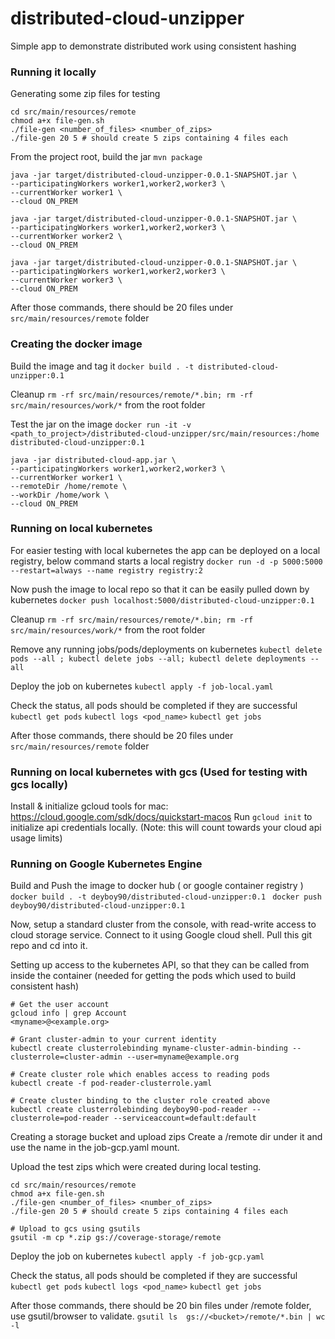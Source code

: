 # distributed-cloud-unzipper
Simple app to demonstrate distributed work using consistent hashing

### Running it locally

Generating some zip files for testing
```
cd src/main/resources/remote
chmod a+x file-gen.sh
./file-gen <number_of_files> <number_of_zips>
./file-gen 20 5 # should create 5 zips containing 4 files each
```
From the project root, build the jar
`mvn package`

```
java -jar target/distributed-cloud-unzipper-0.0.1-SNAPSHOT.jar \
--participatingWorkers worker1,worker2,worker3 \
--currentWorker worker1 \
--cloud ON_PREM

java -jar target/distributed-cloud-unzipper-0.0.1-SNAPSHOT.jar \
--participatingWorkers worker1,worker2,worker3 \
--currentWorker worker2 \
--cloud ON_PREM

java -jar target/distributed-cloud-unzipper-0.0.1-SNAPSHOT.jar \
--participatingWorkers worker1,worker2,worker3 \
--currentWorker worker3 \
--cloud ON_PREM

```
After those commands, there should be 20 files under `src/main/resources/remote` folder


### Creating the docker image

Build the image and tag it
`docker build . -t distributed-cloud-unzipper:0.1`

Cleanup `rm -rf src/main/resources/remote/*.bin; rm -rf src/main/resources/work/*` from the root folder

Test the jar on the image
`docker run -it -v <path_to_project>/distributed-cloud-unzipper/src/main/resources:/home distributed-cloud-unzipper:0.1`


```
java -jar distributed-cloud-app.jar \
--participatingWorkers worker1,worker2,worker3 \
--currentWorker worker1 \
--remoteDir /home/remote \
--workDir /home/work \
--cloud ON_PREM
```


### Running on local kubernetes

For easier testing with local kubernetes the app can be deployed on a local registry, below command starts a local registry
`docker run -d -p 5000:5000 --restart=always --name registry registry:2`

Now push the image to local repo so that it can be easily pulled down by kubernetes
`docker push localhost:5000/distributed-cloud-unzipper:0.1`

Cleanup `rm -rf src/main/resources/remote/*.bin; rm -rf src/main/resources/work/*` from the root folder

Remove any running jobs/pods/deployments on kubernetes
`kubectl delete pods --all ; kubectl delete jobs --all; kubectl delete deployments --all`

Deploy the job on kubernetes
`kubectl apply -f job-local.yaml`

Check the status, all pods should be completed if they are successful
`kubectl get pods`
`kubectl logs <pod_name>`
`kubectl get jobs`

After those commands, there should be 20 files under `src/main/resources/remote` folder


### Running on local kubernetes with gcs (Used for testing with gcs locally)

Install & initialize gcloud tools for mac: https://cloud.google.com/sdk/docs/quickstart-macos
Run `gcloud init` to initialize api credentials locally. (Note: this will count towards your cloud api usage limits)


### Running on Google Kubernetes Engine

Build and Push the image to docker hub ( or google container registry )
`docker build . -t deyboy90/distributed-cloud-unzipper:0.1 ` 
`docker push deyboy90/distributed-cloud-unzipper:0.1`

Now, setup a standard cluster from the console, with read-write access to cloud storage service. Connect to it using Google cloud shell. Pull this git repo and cd into it. 

Setting up access to the kubernetes API, so that they can be called from inside the container (needed for getting the pods which used to build consistent hash) 
```
# Get the user account
gcloud info | grep Account
<myname>@<example.org>

# Grant cluster-admin to your current identity
kubectl create clusterrolebinding myname-cluster-admin-binding --clusterrole=cluster-admin --user=myname@example.org

# Create cluster role which enables access to reading pods
kubectl create -f pod-reader-clusterrole.yaml

# Create cluster binding to the cluster role created above
kubectl create clusterrolebinding deyboy90-pod-reader --clusterrole=pod-reader --serviceaccount=default:default
```

Creating a storage bucket and upload zips
Create a <bucket>/remote dir under it and use the name in the job-gcp.yaml mount.

Upload the test zips which were created during local testing.
```
cd src/main/resources/remote
chmod a+x file-gen.sh
./file-gen <number_of_files> <number_of_zips>
./file-gen 20 5 # should create 5 zips containing 4 files each

# Upload to gcs using gsutils
gsutil -m cp *.zip gs://coverage-storage/remote
```

Deploy the job on kubernetes
`kubectl apply -f job-gcp.yaml`

Check the status, all pods should be completed if they are successful
`kubectl get pods`
`kubectl logs <pod_name>`
`kubectl get jobs`

After those commands, there should be 20 bin files under <bucket>/remote folder, use gsutil/browser to validate.
`gsutil ls  gs://<bucket>/remote/*.bin | wc -l`

